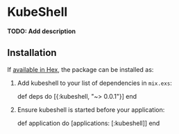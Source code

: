 # KubeShell

**TODO: Add description**

## Installation

If [available in Hex](https://hex.pm/docs/publish), the package can be installed as:

  1. Add kubeshell to your list of dependencies in `mix.exs`:

        def deps do
          [{:kubeshell, "~> 0.0.1"}]
        end

  2. Ensure kubeshell is started before your application:

        def application do
          [applications: [:kubeshell]]
        end

